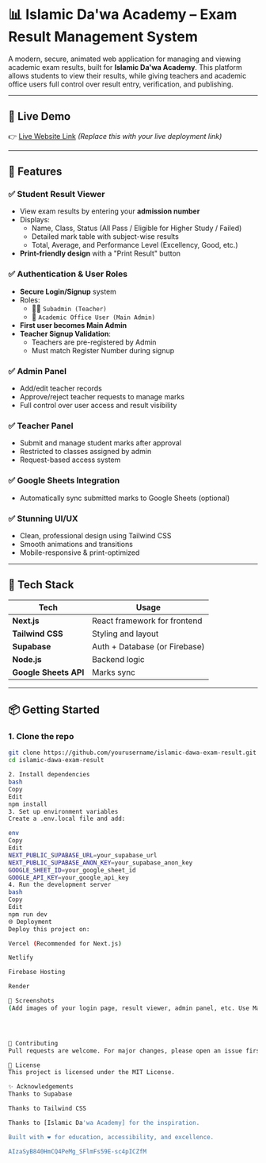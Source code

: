# 📊 Islamic Da'wa Academy – Exam Result Management System

A modern, secure, animated web application for managing and viewing academic exam results, built for **Islamic Da'wa Academy**. This platform allows students to view their results, while giving teachers and academic office users full control over result entry, verification, and publishing.

---

## 🚀 Live Demo

👉 [Live Website Link](https://your-live-link.com) *(Replace this with your live deployment link)*

---

## 🎯 Features

### ✅ Student Result Viewer
- View exam results by entering your **admission number**
- Displays:
  - Name, Class, Status (All Pass / Eligible for Higher Study / Failed)
  - Detailed mark table with subject-wise results
  - Total, Average, and Performance Level (Excellency, Good, etc.)
- **Print-friendly design** with a "Print Result" button

### ✅ Authentication & User Roles
- **Secure Login/Signup** system
- Roles:
  - 🧑‍🏫 `Subadmin (Teacher)`
  - 🏢 `Academic Office User (Main Admin)`
- **First user becomes Main Admin**
- **Teacher Signup Validation**:
  - Teachers are pre-registered by Admin
  - Must match Register Number during signup

### ✅ Admin Panel
- Add/edit teacher records
- Approve/reject teacher requests to manage marks
- Full control over user access and result visibility

### ✅ Teacher Panel
- Submit and manage student marks after approval
- Restricted to classes assigned by admin
- Request-based access system

### ✅ Google Sheets Integration
- Automatically sync submitted marks to Google Sheets (optional)

### ✅ Stunning UI/UX
- Clean, professional design using Tailwind CSS
- Smooth animations and transitions
- Mobile-responsive & print-optimized

---

## 🧰 Tech Stack

| Tech                | Usage                          |
|---------------------|--------------------------------|
| **Next.js**         | React framework for frontend   |
| **Tailwind CSS**    | Styling and layout             |
| **Supabase**        | Auth + Database (or Firebase)  |
| **Node.js**         | Backend logic                  |
| **Google Sheets API** | Marks sync                    |

---

## 📦 Getting Started

### 1. Clone the repo
```bash
git clone https://github.com/yourusername/islamic-dawa-exam-result.git
cd islamic-dawa-exam-result

2. Install dependencies
bash
Copy
Edit
npm install
3. Set up environment variables
Create a .env.local file and add:

env
Copy
Edit
NEXT_PUBLIC_SUPABASE_URL=your_supabase_url
NEXT_PUBLIC_SUPABASE_ANON_KEY=your_supabase_anon_key
GOOGLE_SHEET_ID=your_google_sheet_id
GOOGLE_API_KEY=your_google_api_key
4. Run the development server
bash
Copy
Edit
npm run dev
🌐 Deployment
Deploy this project on:

Vercel (Recommended for Next.js)

Netlify

Firebase Hosting

Render

📸 Screenshots
(Add images of your login page, result viewer, admin panel, etc. Use Markdown like this:)




🤝 Contributing
Pull requests are welcome. For major changes, please open an issue first to discuss what you would like to change or improve.

📄 License
This project is licensed under the MIT License.

✨ Acknowledgements
Thanks to Supabase

Thanks to Tailwind CSS

Thanks to [Islamic Da'wa Academy] for the inspiration.

Built with ❤️ for education, accessibility, and excellence.

AIzaSyB840HmCQ4PeMg_SFlmFs59E-sc4pICZfM